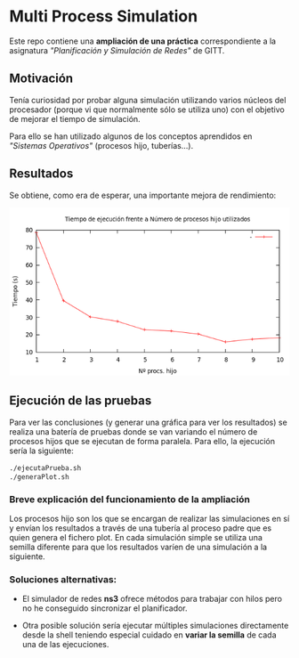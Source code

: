 # Multi Process Simulation

Este repo contiene una **ampliación de una práctica** correspondiente a la asignatura
_"Planificación y Simulación de Redes"_ de GITT.

## Motivación
Tenía curiosidad por probar alguna simulación utilizando varios núcleos del procesador (porque vi que normalmente sólo se utiliza uno) con el objetivo de mejorar el tiempo de simulación.

Para ello se han utilizado algunos de los conceptos aprendidos en _"Sistemas Operativos"_ (procesos hijo, tuberías...).

## Resultados
Se obtiene, como era de esperar, una importante mejora de rendimiento:

![alt tag](image.png)

## Ejecución de las pruebas
Para ver las conclusiones (y generar una gráfica para ver los resultados) se realiza una batería de pruebas donde se van variando el número de procesos hijos que se ejecutan de forma paralela.
Para ello, la ejecución sería la siguiente:

```shell
./ejecutaPrueba.sh
./generaPlot.sh
```

### Breve explicación del funcionamiento de la ampliación
Los procesos hijo son los que se encargan de realizar las simulaciones en sí y envían los resultados a través de una tubería al proceso padre que es quien genera el fichero plot. En cada simulación simple se utiliza una semilla diferente para que los resultados varíen de una simulación a la siguiente.


### Soluciones alternativas:
- El simulador de redes **ns3** ofrece métodos para trabajar con hilos pero no he conseguido sincronizar el planificador.

- Otra posible solución sería ejecutar múltiples simulaciones directamente desde la shell teniendo especial cuidado en **variar la semilla** de cada una de las ejecuciones.

